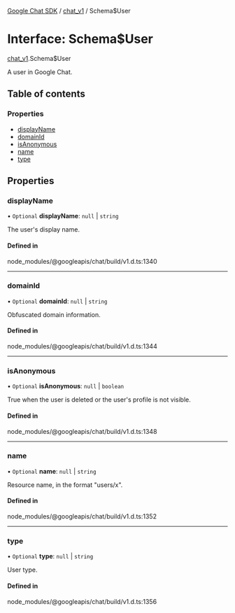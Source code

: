 [Google Chat SDK](../README.md) / [chat\_v1](../modules/chat_v1.md) / Schema$User

# Interface: Schema$User

[chat_v1](../modules/chat_v1.md).Schema$User

A user in Google Chat.

## Table of contents

### Properties

- [displayName](chat_v1.Schema_User.md#displayname)
- [domainId](chat_v1.Schema_User.md#domainid)
- [isAnonymous](chat_v1.Schema_User.md#isanonymous)
- [name](chat_v1.Schema_User.md#name)
- [type](chat_v1.Schema_User.md#type)

## Properties

### displayName

• `Optional` **displayName**: ``null`` \| `string`

The user's display name.

#### Defined in

node_modules/@googleapis/chat/build/v1.d.ts:1340

___

### domainId

• `Optional` **domainId**: ``null`` \| `string`

Obfuscated domain information.

#### Defined in

node_modules/@googleapis/chat/build/v1.d.ts:1344

___

### isAnonymous

• `Optional` **isAnonymous**: ``null`` \| `boolean`

True when the user is deleted or the user's profile is not visible.

#### Defined in

node_modules/@googleapis/chat/build/v1.d.ts:1348

___

### name

• `Optional` **name**: ``null`` \| `string`

Resource name, in the format "users/x".

#### Defined in

node_modules/@googleapis/chat/build/v1.d.ts:1352

___

### type

• `Optional` **type**: ``null`` \| `string`

User type.

#### Defined in

node_modules/@googleapis/chat/build/v1.d.ts:1356
